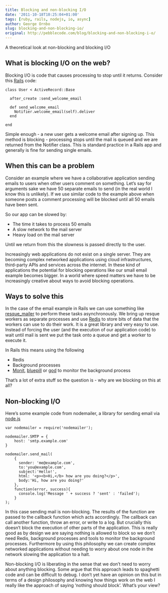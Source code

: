```yaml
---
title: Blocking and non-blocking I/O
date: '2011-10-18T10:25:04+01:00'
tags: [ruby, rails, nodejs, io, async]
author: George Ornbo
slug: blocking-and-non-blocking-io/
original: http://pebblecode.com/blog/blocking-and-non-blocking-i-o/
---
```

<p>A theoretical look at non-blocking and blocking I/O</p>

<h2>What is blocking I/O on the web?</h2>

<p>Blocking I/O is code that causes processing to stop until it returns. Consider this <a href="http://rubyonrails.org/">Rails</a> code:</p>

<pre><code>class User &lt; ActiveRecord::Base

  after_create :send_welcome_email

  def send_welcome_email
    Notifier.welcome_email(self).deliver
  end

end
</code></pre>

<p>Simple enough - a new user gets a welcome email after signing up. This method is blocking - processing stops until the mail is queued and we are returned from the Notifier class. This is standard practice in a Rails app and generally is fine for sending single emails.</p>

<h2>When this can be a problem</h2>

<p>Consider an example where we have a collaborative application sending emails to users when other users comment on something. Let&rsquo;s say for arguments sake we have 50 separate emails to send (in the real world I know this is unlikely). If we use similar code to the example above when someone posts a comment processing will be blocked until all 50 emails have been sent.</p>

<p>So our app can be slowed by:</p>

<ul><li>The time it takes to process 50 emails</li>
<li>A slow network to the mail server</li>
<li>Heavy load on the mail server</li>
</ul>

<p>Until we return from this the slowness is passed directly to the user.</p>

<p>Increasingly web applications do not exist on a single server. They are becoming complex networked applications using cloud infrastructures, third-party APIs and services across the internet. In these kind of applications the potential for blocking operations like our small email example becomes bigger. In a world where speed matters we have to be increasingly creative about ways to avoid blocking operations.</p>

<h2>Ways to solve this</h2>

<p>In the case of the email example in Rails we can use something like <a href="https://github.com/zapnap/resque_mailer">resque_mailer</a> to perform these tasks asynchronously. We bring up resque workers as separate processes and use <a href="http://redis.io/">Redis</a> to store bits of data that the workers can use to do their work. It is a great library and very easy to use. Instead of forcing the user (and the execution of our application code) to wait until mail is sent we put the task onto a queue and get a worker to execute it.</p>

<p>In Rails this means using the following</p>

<ul><li>Redis</li>
<li>Background processes</li>
<li><a href="http://mmonit.com/monit/">Monit</a>, <a href="https://github.com/arya/bluepill">bluepill</a> or <a href="https://github.com/mojombo/god">god</a> to monitor the background process</li>
</ul>

<p>That&rsquo;s a lot of extra stuff so the question is - why are we blocking on this at all?</p>

<h2>Non-blocking I/O</h2>

<p>Here&rsquo;s some example code from nodemailer, a library for sending email via <a href="http://nodejs.org/">node.js</a></p>

<pre><code>var nodemailer = require('nodemailer');

nodemailer.SMTP = {
    host: 'smtp.example.com'
}

nodemailer.send_mail(
    {
      sender: 'me@example.com',
      to:'you@example.com',
      subject:'Hello!',
      html: '&lt;p&gt;&lt;b&gt;Hi,&lt;/b&gt; how are you doing?&lt;/p&gt;',
      body:'Hi, how are you doing?'
    },
    function(error, success){
      console.log('Message ' + success ? 'sent' : 'failed');
    }
);
</code></pre>

<p>In this case sending mail is non-blocking. The results of the function are passed to the callback function which acts accordingly. The callback can call another function, throw an error, or write to a log. But crucially this doesn&rsquo;t block the execution of other parts of the application. This is really good as by design we are saying nothing is allowed to block so we don&rsquo;t need Redis, background processes and tools to monitor the background processes. Furthermore by using this philosophy we can create complex networked applications without needing to worry about one node in the network slowing the application to a halt.</p>

<p>Non-blocking I/O is liberating in the sense that we don&rsquo;t need to worry about anything blocking. Some argue that this approach leads to spaghetti code and can be difficult to debug. I don&rsquo;t yet have an opinion on this but in terms of a design philosophy and knowing how things work on the web I really like the approach of saying &lsquo;nothing should block&rsquo;. What&rsquo;s your view?</p>
